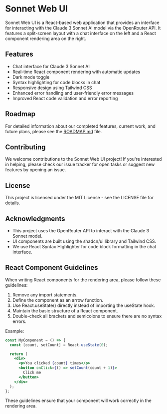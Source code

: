 # Sonnet Web UI

Sonnet Web UI is a React-based web application that provides an interface for interacting with the Claude 3 Sonnet AI model via the OpenRouter API. It features a split-screen layout with a chat interface on the left and a React component rendering area on the right.

## Features

- Chat interface for Claude 3 Sonnet AI
- Real-time React component rendering with automatic updates
- Dark mode toggle
- Syntax highlighting for code blocks in chat
- Responsive design using Tailwind CSS
- Enhanced error handling and user-friendly error messages
- Improved React code validation and error reporting

## Roadmap

For detailed information about our completed features, current work, and future plans, please see the [ROADMAP.md](ROADMAP.md) file.

## Contributing

We welcome contributions to the Sonnet Web UI project! If you're interested in helping, please check our issue tracker for open tasks or suggest new features by opening an issue.

## License

This project is licensed under the MIT License - see the LICENSE file for details.

## Acknowledgments

- This project uses the OpenRouter API to interact with the Claude 3 Sonnet model.
- UI components are built using the shadcn/ui library and Tailwind CSS.
- We use React Syntax Highlighter for code block formatting in the chat interface.

## React Component Guidelines

When writing React components for the rendering area, please follow these guidelines:

1. Remove any import statements.
2. Define the component as an arrow function.
3. Use React.useState() directly instead of importing the useState hook.
4. Maintain the basic structure of a React component.
5. Double-check all brackets and semicolons to ensure there are no syntax errors.

Example:

```jsx
const MyComponent = () => {
  const [count, setCount] = React.useState(0);

  return (
    <div>
      <p>You clicked {count} times</p>
      <button onClick={() => setCount(count + 1)}>
        Click me
      </button>
    </div>
  );
};
```

These guidelines ensure that your component will work correctly in the rendering area.
